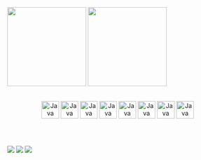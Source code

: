 <div>
<img height="180em" align="center" src="https://github-readme-stats.vercel.app/api?username=cironeto&show_icons=true&theme=dracula&include_all_commits=true&count_private=true"/>
<img height="180em" align="center" src="https://github-readme-stats.vercel.app/api/top-langs/?username=cironeto&layout=compact&langs_count=7&theme=dracula"/>
</div>

<br>
<div style="display: inline_block" align="center"><br>
<img align="center" alt="Java" height="40 width="40" src="https://cdn.jsdelivr.net/gh/devicons/devicon/icons/java/java-original.svg">
<img align="center" alt="Java" height="40 width="40" src="https://cdn.jsdelivr.net/gh/devicons/devicon/icons/spring/spring-original.svg">
<img align="center" alt="Java" height="40 width="40" src="https://cdn.jsdelivr.net/gh/devicons/devicon/icons/mysql/mysql-original.svg">
<img align="center" alt="Java" height="40 width="40" src="https://cdn.jsdelivr.net/gh/devicons/devicon/icons/git/git-original.svg">
<img align="center" alt="Java" height="40 width="40" src="https://cdn.jsdelivr.net/gh/devicons/devicon/icons/docker/docker-original.svg">
<img align="center" alt="Java" height="40 width="40" src="https://cdn.jsdelivr.net/gh/devicons/devicon/icons/html5/html5-original.svg">
<img align="center" alt="Java" height="40 width="40" src="https://cdn.jsdelivr.net/gh/devicons/devicon/icons/css3/css3-original.svg">
<img align="center" alt="Java" height="40 width="40" src="https://cdn.jsdelivr.net/gh/devicons/devicon/icons/javascript/javascript-original.svg">
</div>

<br><br>

<div> 
<a href="https://api.whatsapp.com/send?phone=5519992582741" target="_blank"><img src="https://img.shields.io/badge/WhatsApp-25D366?style=for-the-badge&logo=whatsapp&logoColor=white" target="_blank"></a> 
<a href="https://www.linkedin.com/in/cironeto/" target="_blank"><img src="https://img.shields.io/badge/-LinkedIn-%230077B5?style=for-the-badge&logo=linkedin&logoColor=white" target="_blank"></a> 
<a href = "mailto:ciro.neto16@gmail.com"><img src="https://img.shields.io/badge/-Gmail-%23333?style=for-the-badge&logo=gmail&logoColor=white" target="_blank"></a>
</div>

